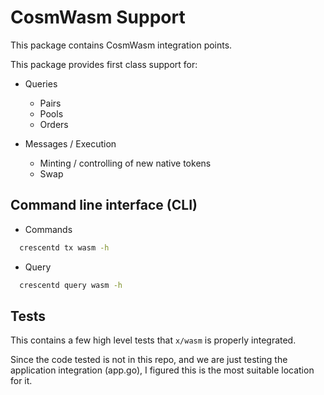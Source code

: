 # CosmWasm Support

This package contains CosmWasm integration points.

This package provides first class support for:

- Queries
  - Pairs
  - Pools
  - Orders

- Messages / Execution
  - Minting / controlling of new native tokens
  - Swap

## Command line interface (CLI)

- Commands

```sh
  crescentd tx wasm -h
```

- Query

```sh
  crescentd query wasm -h
```

## Tests

This contains a few high level tests that `x/wasm` is properly
integrated.

Since the code tested is not in this repo, and we are just testing the
application integration (app.go), I figured this is the most suitable
location for it.
